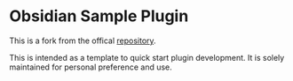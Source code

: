 # Obsidian Sample Plugin
This is a fork from the offical [repository](https://github.com/obsidianmd/obsidian-sample-plugin).

This is intended as a template to quick start plugin development. It is solely maintained for personal preference and use.
